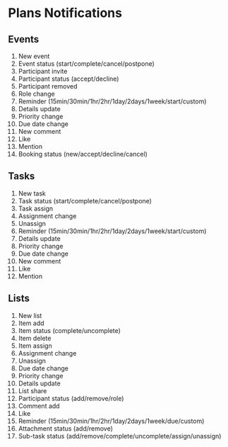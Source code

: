 # Plans Notifications

## Events

1. New event
2. Event status (start/complete/cancel/postpone)
3. Participant invite
4. Participant status (accept/decline)
5. Participant removed
6. Role change
7. Reminder (15min/30min/1hr/2hr/1day/2days/1week/start/custom)
8. Details update
9. Priority change
10. Due date change
11. New comment
12. Like
13. Mention
14. Booking status (new/accept/decline/cancel)

## Tasks

1. New task
2. Task status (start/complete/cancel/postpone)
3. Task assign
4. Assignment change
5. Unassign
6. Reminder (15min/30min/1hr/2hr/1day/2days/1week/start/custom)
7. Details update
8. Priority change
9. Due date change
10. New comment
11. Like
12. Mention

## Lists

1. New list
2. Item add
3. Item status (complete/uncomplete)
4. Item delete
5. Item assign
6. Assignment change
7. Unassign
8. Due date change
9. Priority change
10. Details update
11. List share
12. Participant status (add/remove/role)
13. Comment add
14. Like
15. Reminder (15min/30min/1hr/2hr/1day/2days/1week/due/custom)
16. Attachment status (add/remove)
17. Sub-task status (add/remove/complete/uncomplete/assign/unassign) 